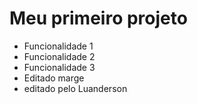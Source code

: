# Meu primeiro projeto

* Funcionalidade 1
* Funcionalidade 2
* Funcionalidade 3
* Editado marge
* editado pelo Luanderson
